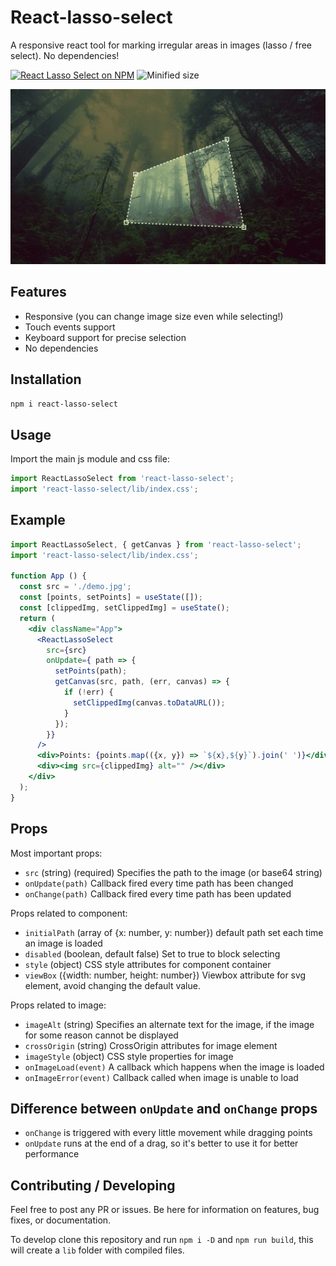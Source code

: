 # React-lasso-select

A responsive react tool for marking irregular areas in images (lasso / free select). No dependencies!

[![React Lasso Select on NPM](https://img.shields.io/npm/v/react-lasso-select.svg)](https://www.npmjs.com/package/react-lasso-select)
![Minified size](https://img.shields.io/bundlephobia/min/react-lasso-select)

![Preview](preview.jpg)

## Features

- Responsive (you can change image size even while selecting!)
- Touch events support
- Keyboard support for precise selection
- No dependencies

## Installation

```bash
npm i react-lasso-select
```

## Usage

Import the main js module and css file:

```js
import ReactLassoSelect from 'react-lasso-select';
import 'react-lasso-select/lib/index.css';
```

## Example

```jsx
import ReactLassoSelect, { getCanvas } from 'react-lasso-select';
import 'react-lasso-select/lib/index.css';

function App () {
  const src = './demo.jpg';
  const [points, setPoints] = useState([]);
  const [clippedImg, setClippedImg] = useState();
  return (
    <div className="App">
      <ReactLassoSelect
        src={src}
        onUpdate={ path => {
          setPoints(path);
          getCanvas(src, path, (err, canvas) => {
            if (!err) {
              setClippedImg(canvas.toDataURL());
            }
          });
        }}
      />
      <div>Points: {points.map(({x, y}) => `${x},${y}`).join(' ')}</div>
      <div><img src={clippedImg} alt="" /></div>
    </div>
  );
}
```

## Props

Most important props:

- `src` (string) (required) Specifies the path to the image (or base64 string)
- `onUpdate(path)` Callback fired every time path has been changed
- `onChange(path)` Callback fired every time path has been updated

Props related to component:

- `initialPath` (array of {x: number, y: number}) default path set each time an image is loaded
- `disabled` (boolean, default false) Set to true to block selecting
- `style` (object) CSS style attributes for component container
- `viewBox` ({width: number, height: number}) Viewbox attribute for svg element, avoid changing the default value.

Props related to image:

- `imageAlt` (string) Specifies an alternate text for the image, if the image for some reason cannot be displayed
- `crossOrigin` (string) CrossOrigin attributes for image element
- `imageStyle` (object) CSS style properties for image
- `onImageLoad(event)` A callback which happens when the image is loaded
- `onImageError(event)` Callback called when image is unable to load

## Difference between `onUpdate` and `onChange` props

- `onChange` is triggered with every little movement while dragging points
- `onUpdate` runs at the end of a drag, so it's better to use it for better performance

## Contributing / Developing

Feel free to post any PR or issues. Be here for information on features, bug fixes, or documentation.

To develop clone this repository and run `npm i -D` and `npm run build`, this will create a `lib` folder with compiled files.
